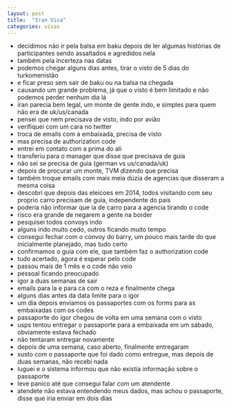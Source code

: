 ```yaml
---
layout: post
title:  "Iran Visa"
categories: visas
---
```

* decidimos não ir pela balsa em baku depois de ler algumas histórias de participantes sendo assaltados e agredidos nela
* também pela incerteza nas datas
* podemos chegar alguns dias antes, tirar o visto de 5 dias do turkomenistão
* e ficar preso sem sair de baku ou na balsa na chegada
* causando um grande problema, já que o visto é bem limitado e não podemos perder nenhum dia lá
* iran parecia bem legal, um monte de gente indo, e simples para quem não era de uk/us/canada
* pensei que nem precisava de visto, indo por avião
* verifiquei com um cara no twitter
* troca de emails com a embaixada, precisa de visto
* mas precisa de authorization code
* entrei em contato com a prima do ali
* transferiu para o manager que disse que precisava de guia
* não sei se precisa de guia (german vs us/canada/uk)
* depois de procurar um monte, TVM dizendo que precisa
* também troque emails com mais meia dúzia de agencias que disseram a mesma coisa
* descobri que depois das eleicoes em 2014, todos visitando com seu proprio carro precisam de guia, independente do pais
* poderia não informar que ia de carro para a agencia tirando o code
* risco era grande de negarem a gente na border
* pesquisei todos convoys indo
* alguns indo muito cedo, outros ficando muito tempo
* consegui fechar com o convoy do barry, um pouco mais tarde do que inicialmente planejado, mas tudo certo
* confirmamos o guia com ele, que também faz o authorization code
* tudo acertado, agora é esperar pelo code
* passou mais de 1 mês e o code não veio
* pessoal ficando preocupado
* igor a duas semanas de sair
* emails para la e para ca com o reza e finalmente chega
* alguns dias antes da data limite para o igor
* um dia depois enviamos os passaportes com os forms para as embaixadas com os codes
* passaporte do igor chegou de volta em uma semana com o visto
* usps tentou entregar o passaporte para a embaixada em um sábado, obviamente estava fechado
* não tentaram entregar novamente
* depois de uma semana, caso aberto, finalmente entregaram
* susto com o passaporte que foi dado como entregue, mas depois de duas semanas, não recebi nada
* luguei e o sistema informou que não existia informação sobre o passaporte
* leve panico até que consegui falar com um atendente
* atendete não estava entendendo meus dados, mas achou o passaporte, disse que iria enviar em dois dias
